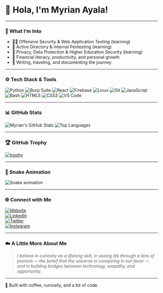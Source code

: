 # 👋 Hola, I'm Myrian Ayala!   
---
### 🧠 What I’m Into  
- 🕵️‍♀️ Offensive Security & Web Application Testing (learning)
- 🧩 Active Directory & Internal Pentesting (learning)
- 🌱 Privacy, Data Protection & Higher Education Security (learning)
- 💸 Financial literacy, productivity, and personal growth  
- 🦥 Writing, traveling, and documenting the journey  
---
### ⚙️ Tech Stack & Tools  
![Python](https://img.shields.io/badge/-Python-05122A?style=flat&logo=Python)
![Burp Suite](https://img.shields.io/badge/-Burp_Suite-05122A?style=flat&logo=PortSwigger)
![React](https://img.shields.io/badge/-React-05122A?style=flat&logo=React)
![Firebase](https://img.shields.io/badge/-Firebase-05122A?style=flat&logo=Firebase)
![Linux](https://img.shields.io/badge/-Linux-05122A?style=flat&logo=Linux)
![Git](https://img.shields.io/badge/-Git-05122A?style=flat&logo=Git)
![JavaScript](https://img.shields.io/badge/-JavaScript-05122A?style=flat&logo=JavaScript)
![Bash](https://img.shields.io/badge/-Bash-05122A?style=flat&logo=GNU-Bash)
![HTML5](https://img.shields.io/badge/-HTML5-05122A?style=flat&logo=HTML5)
![CSS3](https://img.shields.io/badge/-CSS3-05122A?style=flat&logo=CSS3)
![VS Code](https://img.shields.io/badge/-VS_Code-05122A?style=flat&logo=Visual-Studio-Code)

---

### 📊 GitHub Stats  
![Myrian's GitHub Stats](https://github-readme-stats.vercel.app/api?username=myrianayala&show_icons=true&theme=radical)
![Top Languages](https://github-readme-stats.vercel.app/api/top-langs/?username=myrianayala&layout=compact&theme=radical)

---

### 🏆 GitHub Trophy  
[![trophy](https://github-profile-trophy.vercel.app/?username=myrianayala&theme=radical&column=7)](https://github.com/ryo-ma/github-profile-trophy)

---

### 🐍 Snake Animation  
![Snake animation](https://github.com/myrianayala/myrianayala/blob/output/github-contribution-grid-snake.svg)

---

### 🌐 Connect with Me  
[![Website](https://img.shields.io/badge/-Website-000000?style=flat&logo=About.me&logoColor=white)](https://myrianayala.com)  
[![LinkedIn](https://img.shields.io/badge/-LinkedIn-0077B5?style=flat&logo=LinkedIn&logoColor=white)](https://www.linkedin.com/in/myrian-ayala)  
[![Twitter](https://img.shields.io/badge/-Twitter-1DA1F2?style=flat&logo=Twitter&logoColor=white)](https://twitter.com)  
[![Instagram](https://img.shields.io/badge/-Instagram-E4405F?style=flat&logo=Instagram&logoColor=white)](https://instagram.com)  

---

### ☁️ A Little More About Me  
> *I believe in curiosity as a lifelong skill, in seeing life through a lens of pronoia — the belief that the universe is conspiring in our favor — and in building bridges between technology, empathy, and opportunity.*

---

🦥 Built with coffee, curiosity, and a bit of code.
